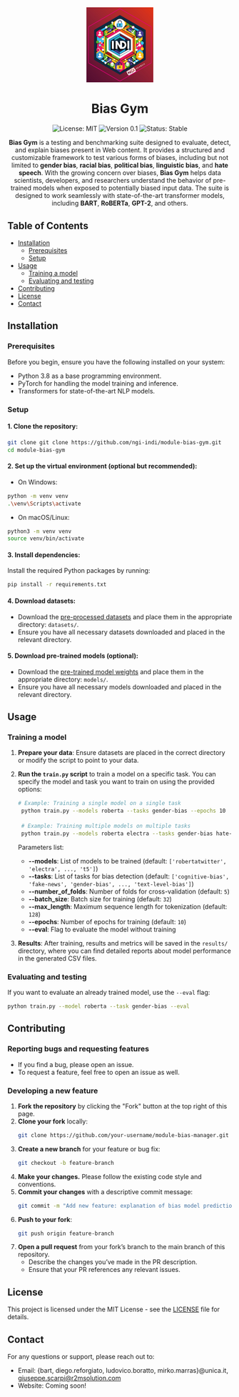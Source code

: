 <div align="center">
  <img src="./assets/logo.jpg" alt="Logo" width="150"/>

  # Bias Gym

  ![License: MIT](https://img.shields.io/badge/License-MIT-blue.svg)
  ![Version 0.1](https://img.shields.io/badge/version-0.1-green.svg)
  ![Status: Stable](https://img.shields.io/badge/status-stable-brightgreen.svg)
    
  <p>
    <strong>Bias Gym</strong> is a testing and benchmarking suite designed to evaluate, detect, and explain biases present in Web content. It provides a structured and customizable framework to test various forms of biases, including but not limited to <strong>gender bias</strong>, <strong>racial bias</strong>, <strong>political bias</strong>, <strong>linguistic bias</strong>, and <strong>hate speech</strong>. With the growing concern over biases, <strong>Bias Gym</strong> helps data scientists, developers, and researchers understand the behavior of pre-trained models when exposed to potentially biased input data. The suite is designed to work seamlessly with state-of-the-art transformer models, including <strong>BART</strong>, <strong>RoBERTa</strong>, <strong>GPT-2</strong>, and others.
  </p>

</div>


## Table of Contents

- [Installation](#installation)
  - [Prerequisites](#prerequisites)
  - [Setup](#setup)
- [Usage](#usage)
  - [Training a model](#training-a-model)
  - [Evaluating and testing](#evaluating-and-testing)
- [Contributing](#contributing)
- [License](#license)
- [Contact](#contact)

## Installation

### Prerequisites

Before you begin, ensure you have the following installed on your system:

- Python 3.8 as a base programming environment.
- PyTorch for handling the model training and inference.
- Transformers for state-of-the-art NLP models.

### Setup

#### 1. Clone the repository:

```bash
git clone git clone https://github.com/ngi-indi/module-bias-gym.git
cd module-bias-gym
```

#### 2. Set up the virtual environment (optional but recommended):

  - On Windows:
  ```bash
  python -m venv venv
  .\venv\Scripts\activate
  ```

  - On macOS/Linux:
  ```bash
  python3 -m venv venv
  source venv/bin/activate
  ```

#### 3. Install dependencies:
Install the required Python packages by running:
  ```bash
  pip install -r requirements.txt
  ```

#### 4. Download datasets:
- Download the [pre-processed datasets](https://drive.google.com/drive/folders/1VSXZcAmDQj7Gk1_AEA1HI_dVVUF-sFmW?usp=drive_link) and place them in the appropriate directory: ```datasets/```.
- Ensure you have all necessary datasets downloaded and placed in the relevant directory.


#### 5. Download pre-trained models (optional):
- Download the [pre-trained model weights](https://drive.google.com/drive/folders/1aOTVMTdLcDhOHuj-bcJbO5SPM7Zdh-_O?usp=drive_link) and place them in the appropriate directory: ```models/```.
- Ensure you have all necessary models downloaded and placed in the relevant directory.

## Usage

### Training a model

1. **Prepare your data**: Ensure datasets are placed in the correct directory or modify the script to point to your data.

2. **Run the `train.py` script** to train a model on a specific task. You can specify the model and task you want to train on using the provided options:

   ```bash
   # Example: Training a single model on a single task
    python train.py --models roberta --tasks gender-bias --epochs 10
    
    # Example: Training multiple models on multiple tasks
    python train.py --models roberta electra --tasks gender-bias hate-speech
   ```
    
   Parameters list:
   - **--models**: List of models to be trained (default: `['robertatwitter', 'electra', ..., 't5']`)
   - **--tasks**: List of tasks for bias detection (default: `['cognitive-bias', 'fake-news', 'gender-bias', ..., 'text-level-bias']`)
   - **--number_of_folds**: Number of folds for cross-validation (default: `5`)
   - **--batch_size**: Batch size for training (default: `32`)
   - **--max_length**: Maximum sequence length for tokenization (default: `128`)
   - **--epochs**: Number of epochs for training (default: `10`)
   - **--eval**: Flag to evaluate the model without training

   
3. **Results**: After training, results and metrics will be saved in the `results/` directory, where you can find detailed reports about model performance in the generated CSV files.

### Evaluating and testing

If you want to evaluate an already trained model, use the `--eval` flag:

   ```bash
   python train.py --model roberta --task gender-bias --eval
   ```

## Contributing

### Reporting bugs and requesting features
- If you find a bug, please open an issue.
- To request a feature, feel free to open an issue as well.

### Developing a new feature

1. **Fork the repository** by clicking the "Fork" button at the top right of this page.
2. **Clone your fork** locally:
   ```bash
   git clone https://github.com/your-username/module-bias-manager.git
   ```
3. **Create a new branch** for your feature or bug fix:
   ```bash
   git checkout -b feature-branch
   ```
4. **Make your changes.** Please follow the existing code style and conventions.
5. **Commit your changes** with a descriptive commit message:
   ```bash
   git commit -m "Add new feature: explanation of bias model predictions"
   ```
6. **Push to your fork**:
   ```bash
   git push origin feature-branch
   ```
7. **Open a pull request** from your fork’s branch to the main branch of this repository.
   - Describe the changes you’ve made in the PR description.
   - Ensure that your PR references any relevant issues.

## License
This project is licensed under the MIT License - see the [LICENSE](https://github.com/ngi-indi/module-bias-gym/blob/main/LICENSE.md) file for details.

## Contact
For any questions or support, please reach out to:
- Email: {bart, diego.reforgiato, ludovico.boratto, mirko.marras}@unica.it, giuseppe.scarpi@r2msolution.com
- Website: Coming soon!